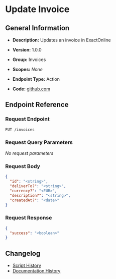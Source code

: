 <!-- BEGIN GENERATED CONTENT -->
# Update Invoice

## General Information

- **Description:** Updates an invoice in ExactOnline

- **Version:** 1.0.0
- **Group:** Invoices
- **Scopes:** _None_
- **Endpoint Type:** Action
- **Code:** [github.com](https://github.com/NangoHQ/integration-templates/tree/main/integrations/exact-online/actions/update-invoice.ts)


## Endpoint Reference

### Request Endpoint

`PUT /invoices`

### Request Query Parameters

_No request parameters_

### Request Body

```json
{
  "id": "<string>",
  "deliverTo?": "<string>",
  "currency?": "<EUR>",
  "description?": "<string>",
  "createdAt?": "<date>"
}
```

### Request Response

```json
{
  "success": "<boolean>"
}
```

## Changelog

- [Script History](https://github.com/NangoHQ/integration-templates/commits/main/integrations/exact-online/actions/update-invoice.ts)
- [Documentation History](https://github.com/NangoHQ/integration-templates/commits/main/integrations/exact-online/actions/update-invoice.md)

<!-- END  GENERATED CONTENT -->

